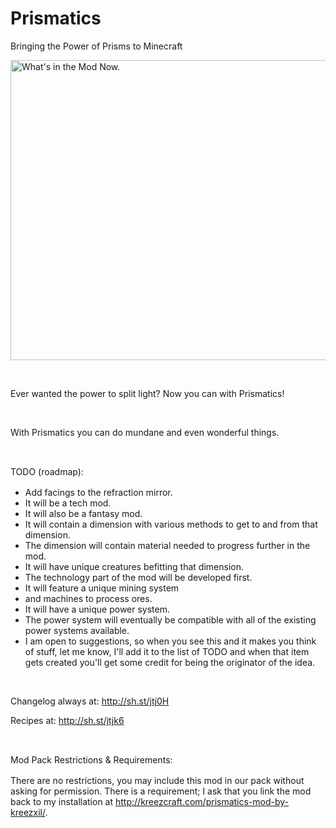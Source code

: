 # Prismatics
Bringing the Power of Prisms to Minecraft

<p><img src="http://media-elerium.cursecdn.com/attachments/21/211/screenshot-normal.png" alt="What's in the Mod Now." width="854" height="480" /></p>
<p>&nbsp;</p>
<p>Ever wanted the power to split light? Now you can with Prismatics!</p>
<p>&nbsp;</p>
<p>With Prismatics you can do mundane and even wonderful things.</p>
<p>&nbsp;</p>
<p><span style="line-height: 1.428571429;">TODO (roadmap):<br /></span></p>
<div class="spoiler">
<ul>
<li>Add facings to the refraction mirror.</li>
<li>It will be a tech mod.</li>
<li>It will also be a fantasy mod.</li>
<li>It will contain a dimension with various methods to get to and from that dimension.</li>
<li>The dimension will contain material needed to progress further in the mod.</li>
<li>It&nbsp;will have unique creatures befitting that dimension.</li>
<li>The technology part of the mod will be developed first.</li>
<li>It will feature a unique mining system</li>
<li>and machines to process ores.</li>
<li>It will have a unique power system.</li>
<li>The power system will eventually be compatible with all of the existing power systems available.</li>
<li>I am open to suggestions, so when you see this and it makes you think of stuff, let me know, I'll add it to the list of TODO and when that item gets created you'll get some credit for being the originator of the idea.</li>
</ul>
</div>
<p>&nbsp;</p>
<p>Changelog always at: <a href="http://sh.st/jtj0H">http://sh.st/jtj0H</a></p>
<p>Recipes at: <a title="Recipes" href="http://sh.st/jtjk6">http://sh.st/jtjk6</a></p>
<p>&nbsp;</p>
<p><span style="line-height: 1.428571429;">Mod Pack Restrictions &amp; Requirements:</span></p>
<p>There are no restrictions, you may include this mod in our pack without asking for permission. There is a requirement; I ask that you link the mod back to my&nbsp;installation at&nbsp;<a href="http://kreezcraft.com/prismatics-mod-by-kreezxil/" target="_blank">http://kreezcraft.com/prismatics-mod-by-kreezxil/</a>.</p>
